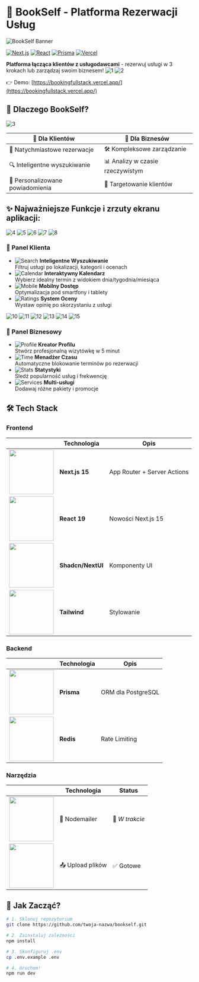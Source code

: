 # 🚀 BookSelf - Platforma Rezerwacji Usług

![BookSelf Banner](https://via.placeholder.com/1200x400?text=📅+Book+Your+Services+Now+🚀)

[![Next.js](https://img.shields.io/badge/Next.js-15.1.7-000000?logo=next.js&logoColor=white)](https://nextjs.org/)
[![React](https://img.shields.io/badge/React-19.0.0-61DAFB?logo=react&logoColor=white)](https://react.dev/)
[![Prisma](https://img.shields.io/badge/Prisma-6.2.1-2D3748?logo=prisma&logoColor=white)](https://prisma.io/)
[![Vercel](https://img.shields.io/badge/Deployed_on-Vercel-000000?logo=vercel&logoColor=white)](https://vercel.com)

**Platforma łącząca klientów z usługodawcami** - rezerwuj usługi w 3 krokach lub zarządzaj swoim biznesem!
![1](https://github.com/user-attachments/assets/562847b9-129b-484c-a3ef-f3c43e712b18)
![2](https://github.com/user-attachments/assets/e1e61d16-d668-41d1-9629-cecd7411a965)

👉 Demo: [https://bookingfullstack.vercel.app/](https://bookingfullstack.vercel.app/)

## 🌟 Dlaczego BookSelf?
![3](https://github.com/user-attachments/assets/97dc6494-f429-4ffc-8174-0b646335c4e2)

| 👥 Dla Klientów | 🏢 Dla Biznesów |
|----------------|-----------------|
| 📌 Natychmiastowe rezerwacje | 🛠️ Kompleksowe zarządzanie |
| 🔍 Inteligentne wyszukiwanie | 📊 Analizy w czasie rzeczywistym |
| 🔔 Personalizowane powiadomienia | 🎯 Targetowanie klientów |

## ✨ Najważniejsze Funkcje i zrzuty ekranu aplikacji:
![4](https://github.com/user-attachments/assets/33d2efed-50b7-4eea-b880-6ae898e7f37a)
![5](https://github.com/user-attachments/assets/d9c1c39a-6f1a-49df-9b0a-ad92912c4bd2)
![6](https://github.com/user-attachments/assets/6816def2-ec86-47be-a732-faf47889af8b)
![7](https://github.com/user-attachments/assets/01e93f2f-29e8-4762-9470-4a199f4022e4)
![8](https://github.com/user-attachments/assets/541f7b21-b3c3-4fcb-822e-2e07f7594a68)


### 👤 Panel Klienta
- <img src="https://img.shields.io/badge/-%F0%9F%94%8D_Search-FF6B6B" alt="Search"> **Inteligentne Wyszukiwanie**  
  Filtruj usługi po lokalizacji, kategorii i ocenach
- <img src="https://img.shields.io/badge/-%F0%9F%93%85_Calendar-4ADE80" alt="Calendar"> **Interaktywny Kalendarz**  
  Wybierz idealny termin z widokiem dnia/tygodnia/miesiąca
- <img src="https://img.shields.io/badge/-%F0%9F%93%B1_Mobile-38BDF8" alt="Mobile"> **Mobilny Dostęp**  
  Optymalizacja pod smartfony i tablety
- <img src="https://img.shields.io/badge/-%E2%AD%90_Ratings-FACC15" alt="Ratings"> **System Oceny**  
  Wystaw opinię po skorzystaniu z usługi

![10](https://github.com/user-attachments/assets/129e5fd1-71b3-41e8-9fec-9846e2bbdb7c)
![11](https://github.com/user-attachments/assets/81c46e87-dee3-455f-b0d4-a2d3acf4e332)
![12](https://github.com/user-attachments/assets/94463a2d-75f6-4117-9ddc-b91058c41408)
![13](https://github.com/user-attachments/assets/ae93111f-61e0-4647-9f15-b4e7f4e0370e)
![14](https://github.com/user-attachments/assets/e8f949ae-260a-419c-a87e-4387f666b848)
![15](https://github.com/user-attachments/assets/2ac12527-acc3-4654-9f5f-29ef889c2ed0)

### 💼 Panel Biznesowy
- <img src="https://img.shields.io/badge/-%F0%9F%8F%97_Profile_Builder-8B5CF6" alt="Profile"> **Kreator Profilu**  
  Stwórz profesjonalną wizytówkę w 5 minut
- <img src="https://img.shields.io/badge/-%E2%8F%B0_Time_Manager-10B981" alt="Time"> **Menadżer Czasu**  
  Automatyczne blokowanie terminów po rezerwacji
- <img src="https://img.shields.io/badge/-%F0%9F%93%88_Statistics-3B82F6" alt="Stats"> **Statystyki**  
  Śledź popularność usług i frekwencję
- <img src="https://img.shields.io/badge/-%F0%9F%93%A6_Multi_Services-F59E0B" alt="Services"> **Multi-usługi**  
  Dodawaj różne pakiety i promocje

## 🛠️ Tech Stack

### Frontend
| | Technologia | Opis |
|-|------------|------|
| <img src="https://img.shields.io/badge/Next.js-000000?logo=next.js&logoColor=white" width="120"> | **Next.js 15** | App Router + Server Actions |
| <img src="https://img.shields.io/badge/React-61DAFB?logo=react&logoColor=white" width="120"> | **React 19** | Nowości Next.js 15 |
| <img src="https://img.shields.io/badge/Shadcn/ui-18181B?logo=react&logoColor=38BDF8" width="120"> | **Shadcn/NextUI** | Komponenty UI |
| <img src="https://img.shields.io/badge/Tailwind-06B6D4?logo=tailwind-css&logoColor=white" width="120"> | **Tailwind** | Stylowanie |

### Backend
| | Technologia | Opis |
|-|------------|------|
| <img src="https://img.shields.io/badge/Prisma-2D3748?logo=prisma&logoColor=white" width="120"> | **Prisma** | ORM dla PostgreSQL |
| <img src="https://img.shields.io/badge/Redis-DC382D?logo=redis&logoColor=white" width="120"> | **Redis** | Rate Limiting |

### Narzędzia
| | Technologia | Status |
|-|------------|--------|
| <img src="https://img.shields.io/badge/Nodemailer-32C769?logo=mail.ru&logoColor=white" width="120"> | 📧 Nodemailer | 🚧 *W trakcie* |
| <img src="https://img.shields.io/badge/Upload-3B82F6?logo=cloudflare&logoColor=white" width="120"> | 📤 Upload plików | ✅ Gotowe |

## 🚀 Jak Zacząć?

```bash
# 1. Sklonuj repozytorium
git clone https://github.com/twoja-nazwa/bookself.git

# 2. Zainstaluj zależności
npm install

# 3. Skonfiguruj .env
cp .env.example .env

# 4. Uruchom!
npm run dev
